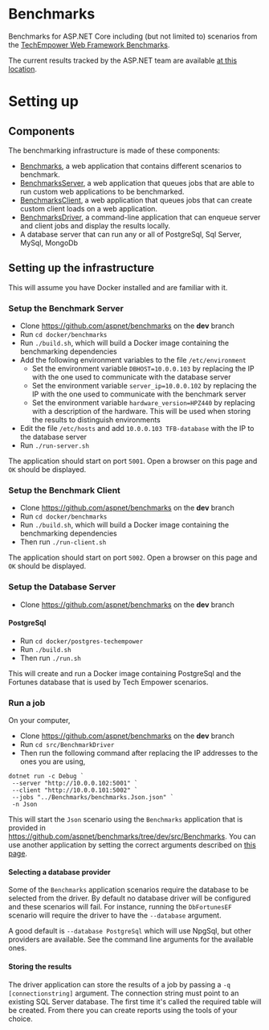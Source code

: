 # Benchmarks
Benchmarks for ASP.NET Core including (but not limited to) scenarios from the [TechEmpower Web Framework Benchmarks](https://www.techempower.com/benchmarks/).

The current results tracked by the ASP.NET team are available [at this location](https://aka.ms/aspnet/benchmarks).

# Setting up

## Components

The benchmarking infrastructure is made of these components:
- [Benchmarks](https://github.com/aspnet/benchmarks/tree/dev/src/Benchmarks), a web application that contains different scenarios to benchmark.
- [BenchmarksServer](https://github.com/aspnet/benchmarks/tree/dev/src/BenchmarksServer), a web application that queues jobs that are able to run custom web applications to be benchmarked.
- [BenchmarksClient](https://github.com/aspnet/benchmarks/tree/dev/src/BenchmarksClient), a web application that queues jobs that can create custom client loads on a web application.
- [BenchmarksDriver](https://github.com/aspnet/benchmarks/tree/dev/src/BenchmarksDriver), a command-line application that can enqueue server and client jobs and display the results locally.
- A database server that can run any or all of PostgreSql, Sql Server, MySql, MongoDb

## Setting up the infrastructure

This will assume you have Docker installed and are familiar with it.

### Setup the Benchmark Server

- Clone https://github.com/aspnet/benchmarks on the __dev__ branch
- Run `cd docker/benchmarks` 
- Run `./build.sh`, which will build a Docker image containing the benchmarking dependencies
- Add the following environment variables to the file `/etc/environment`
  - Set the environment variable `DBHOST=10.0.0.103` by replacing the IP with the one used to communicate with the database server
  - Set the environment variable `server_ip=10.0.0.102` by replacing the IP with the one used to communicate with the benchmark server
  - Set the environment variable `hardware_version=HPZ440` by replacing with a description of the hardware. This will be used when storing the results to distinguish environments
- Edit the file `/etc/hosts` and add `10.0.0.103 TFB-database` with the IP to the database server
- Run `./run-server.sh`

The application should start on port `5001`. Open a browser on this page and `OK` should be displayed.

### Setup the Benchmark Client

- Clone https://github.com/aspnet/benchmarks on the __dev__ branch
- Run `cd docker/benchmarks` 
- Run `./build.sh`, which will build a Docker image containing the benchmarking dependencies
- Then run `./run-client.sh`

The application should start on port `5002`. Open a browser on this page and `OK` should be displayed.

### Setup the Database Server

- Clone https://github.com/aspnet/benchmarks on the __dev__ branch

#### PostgreSql

- Run `cd docker/postgres-techempower` 
- Run `./build.sh`
- Then run `./run.sh`

This will create and run a Docker image containing PostgreSql and the Fortunes database that is used by Tech Empower scenarios.

### Run a job

On your computer,

- Clone https://github.com/aspnet/benchmarks on the __dev__ branch
- Run `cd src/BenchmarkDriver`
- Then run the following command after replacing the IP addresses to the ones you are using, 
```
dotnet run -c Debug `
 --server "http://10.0.0.102:5001" `
 --client "http://10.0.0.101:5002" `
 --jobs "../Benchmarks/benchmarks.Json.json" `
 -n Json
```

This will start the `Json` scenario using the `Benchmarks` application that is provided in https://github.com/aspnet/benchmarks/tree/dev/src/Benchmarks.
You can use another application by setting the correct arguments described on [this page](https://github.com/aspnet/benchmarks/blob/dev/src/BenchmarksDriver/README.md).

#### Selecting a database provider

Some of the `Benchmarks` application scenarios require the database to be selected from the driver.
By default no database driver will be configured and these scenarios will fail. For instance, running the 
`DbFortunesEF` scenario will require the driver to have the `--database` argument.

A good default is `--database PostgreSql` which will use NpgSql, but other providers are available. See the command line
arguments for the available ones.

#### Storing the results

The driver application can store the results of a job by passing a `-q [connectionstring]` argument. The connection
string must point to an existing SQL Server database. The first time it's called the required table will be created.
From there you can create reports using the tools of your choice.
